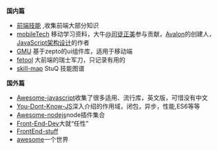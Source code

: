 **国内篇**

* [前端技能](https://github.com/JacksonTian/fks)
  ,收集前端大部分知识
* [mobileTech](https://github.com/RubyLouvre/mobileTech)
  移动学习资料，大牛[@司徒正美](https://github.com/RubyLouvre)参与贡献，[Avalon](http://avalonjs.github.io/)的创建人，[JavaScript架构设计](http://item.jd.com/11436424.html?utm_source=baidu&utm_medium=cpc&utm_campaign=&utm_term=baidu_370197436_0_s3222454d038f4a0ab54.64890394)的作者
* [GMU](https://github.com/fex-team/GMU)
  基于zepto的ui组件库，适用于移动端
* [fetool](https://github.com/nieweidong/fetool)
  大前端的瑞士军刀，只记录有用的
* [skill-map](https://github.com/TeamStuQ/skill-map)
  StuQ 技能图谱

**国外篇**

* [Awesome-javascript](https://github.com/sorrycc/awesome-javascript)收集了很多适用、流行库，英文版，可惜没有中文
* [You-Dont-Know-JS](https://github.com/getify/You-Dont-Know-JS)深入介绍的作用域，闭包，异步，性能,ES6等等
* [Awesome-nodejs](https://github.com/sindresorhus/awesome-nodejs)node插件集合
* [Front-End-Dev](https://github.com/dypsilon/frontend-dev-bookmarks)大就“任性”
* [FrontEnd-stuff](https://github.com/moklick/frontend-stuff)
* [awesome](https://github.com/sindresorhus/awesome)一个世界



